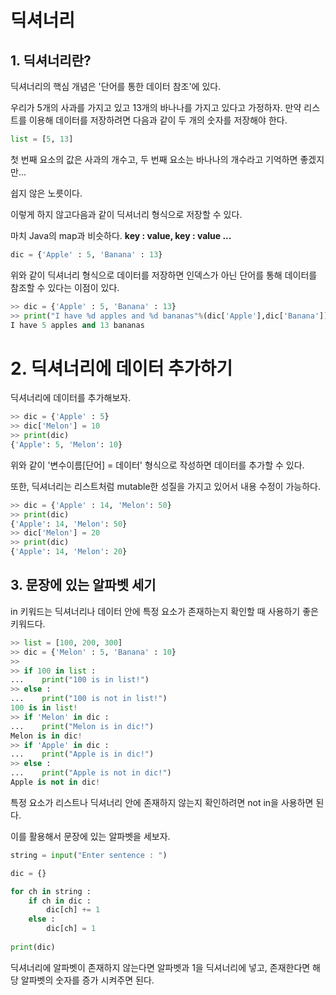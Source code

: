 # 딕셔너리
## 1. 딕셔너리란?

딕셔너리의 핵심 개념은 '단어를 통한 데이터 참조'에 있다.

우리가 5개의 사과를 가지고 있고 13개의 바나나를 가지고 있다고 가정하자. 만약 리스트를 이용해 데이터를 저장하려면 다음과 같이 두 개의 숫자를 저장해야 한다.

```python
list = [5, 13]
```

첫 번째 요소의 값은 사과의 개수고, 두 번째 요소는 바나나의 개수라고 기억하면 좋겠지만...

쉽지 않은 노릇이다.

이렇게 하지 않고다음과 같이 딕셔너리 형식으로 저장할 수 있다.

마치 Java의 map과 비슷하다. **key : value, key : value ...** 

```python
dic = {'Apple' : 5, 'Banana' : 13}
```

위와 같이 딕셔너리 형식으로 데이터를 저장하면 인덱스가 아닌 단어를 통해 데이터를 참조할 수 있다는 이점이 있다.

```python
>> dic = {'Apple' : 5, 'Banana' : 13}
>> print("I have %d apples and %d bananas"%(dic['Apple'],dic['Banana']))
I have 5 apples and 13 bananas
```



# 2. 딕셔너리에 데이터 추가하기

딕셔너리에 데이터를 추가해보자.

```python
>> dic = {'Apple' : 5}
>> dic['Melon'] = 10
>> print(dic)
{'Apple': 5, 'Melon': 10}
```

위와 같이 '변수이름[단어] = 데이터' 형식으로 작성하면 데이터를 추가할 수 있다.

또한, 딕셔너리는 리스트처럼 mutable한 성질을 가지고 있어서 내용 수정이 가능하다.

```python
>> dic = {'Apple' : 14, 'Melon': 50}
>> print(dic)
{'Apple': 14, 'Melon': 50}
>> dic['Melon'] = 20
>> print(dic)
{'Apple': 14, 'Melon': 20}
```



## 3. 문장에 있는 알파벳 세기

in 키워드는 딕셔너리나 데이터 안에 특정 요소가 존재하는지 확인할 때 사용하기 좋은 키워드다.

```python
>> list = [100, 200, 300]
>> dic = {'Melon' : 5, 'Banana' : 10}
>> 
>> if 100 in list :
...    print("100 is in list!")
>> else :
...    print("100 is not in list!")
100 is in list!
>> if 'Melon' in dic :
...    print("Melon is in dic!")
Melon is in dic!
>> if 'Apple' in dic :
...    print("Apple is in dic!")
>> else :
...    print("Apple is not in dic!")
Apple is not in dic!
```

특정 요소가 리스트나 딕셔너리 안에 존재하지 않는지 확인하려면 not in을 사용하면 된다.



이를 활용해서 문장에 있는 알파벳을 세보자.

```python
string = input("Enter sentence : ")

dic = {}

for ch in string :
    if ch in dic :
        dic[ch] += 1
    else :
        dic[ch] = 1
        
print(dic)
```

딕셔너리에 알파벳이 존재하지 않는다면 알파벳과 1을 딕셔너리에 넣고, 존재한다면 해당 알파벳의 숫자를 증가 시켜주면 된다.